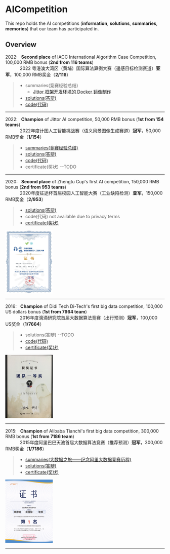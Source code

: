 # AICompetition
This repo holds the AI competitions (**information**, **solutions**, **summaries**, **memories**) that our team has participated in. 


## Overview

2022: &nbsp; **Second place** of IACC International Algorithm Case Competition, 100,000 RMB bonus (**2nd from 116 teams**)  
&emsp;&emsp;&emsp; 2022 粤港澳大湾区（黄埔）国际算法算例大赛（遥感目标检测赛道）**亚军**，100,000 RMB奖金（**2/116**）
> * summaries(竞赛经验总结)
>   * [Jittor 框架开发环境的 Docker 镜像制作](https://github.com/IMPlus-PCALab/AICompetition/blob/main/resource/jittor-docker.md)
> * [solutions(答辩)](https://liveuclac-my.sharepoint.com/:p:/g/personal/zcablii_ucl_ac_uk/ESVXSr5UH4RCi6mD-qR4CZ0BP82V-tI0TACXiTniaK41DQ?rtime=JXXMDPTZ2kg)
> * [code(代码)](https://github.com/zcablii/RS_detection)

------

2022: &nbsp; **Champion** of Jittor AI competition, 50,000 RMB bonus (**1st from 154 teams**)  
&emsp;&emsp;&emsp; 2022年度计图人工智能挑战赛（语义风景图像生成赛道）**冠军**，50,000 RMB奖金（**1/154**）  
> * [summaries(竞赛经验总结)](https://zhuanlan.zhihu.com/p/583947132)
> * [solutions(答辩)](https://liveuclac-my.sharepoint.com/:p:/g/personal/zcablii_ucl_ac_uk/EeiiPOx1pmtNvEK5Fn4ShQcBXmzfvSQc9h0O9TVyh84CLA?e=rUlVaR)
> * [code(代码)](https://github.com/zcablii/jittor-Torile-PG_SPADE)
> * certificate(奖状) --TODO

------

2020: &nbsp; **Second place** of Zhengtu Cup's first AI competition, 150,000 RMB bonus (**2nd from 953 teams**)  
&emsp;&emsp;&emsp; 2020年度征途杯首届校园人工智能大赛（工业缺陷检测）**亚军**，150,000 RMB奖金（**2/953**）  
> * [solutions(答辩)](https://docs.google.com/presentation/d/17s__jarQVl8GJt4g38rbs3Nn0Bnn1eWP/edit?usp=sharing&ouid=102362395923573296990&rtpof=true&sd=true)
> * code(代码) not available due to privacy terms
> * [certificate(奖状)](https://github.com/IMPlus-PCALab/AICompetition/blob/main/certificate/2020%E5%BE%81%E9%80%94%E6%9D%AF%E6%A0%A1%E5%9B%AD%E6%9C%BA%E5%99%A8%E8%A7%86%E8%A7%89%E4%BA%BA%E5%B7%A5%E6%99%BA%E8%83%BD%E5%A4%A7%E8%B5%9B%E4%BA%9A%E5%86%9B.jpg) 
<div align="left">
<img src=https://github.com/IMPlus-PCALab/AICompetition/blob/main/certificate/2020%E5%BE%81%E9%80%94%E6%9D%AF%E6%A0%A1%E5%9B%AD%E6%9C%BA%E5%99%A8%E8%A7%86%E8%A7%89%E4%BA%BA%E5%B7%A5%E6%99%BA%E8%83%BD%E5%A4%A7%E8%B5%9B%E4%BA%9A%E5%86%9B.jpg width=150 height=200 />
</div>

------

2016: &nbsp; **Champion** of Didi Tech Di-Tech's first big data competition, 100,000 US dollars bonus (**1st from 7664 team**)  
&emsp;&emsp;&emsp; 2016年度滴滴研究院首届大数据算法竞赛（出行预测）**冠军**，100,000 US奖金（**1/7664**）  
> * solutions(答辩) --TODO
> * [code(代码)](https://github.com/microsoft/LightGBM)
> * [certificate(奖状)](https://github.com/IMPlus-PCALab/AICompetition/blob/main/certificate/2016%E6%BB%B4%E6%BB%B4%E7%A0%94%E7%A9%B6%E9%99%A2%E5%A4%A7%E6%95%B0%E6%8D%AE%E7%AB%9E%E8%B5%9B%E5%86%A0%E5%86%9B.jpg
) 
<div align="left">
<img src=https://github.com/IMPlus-PCALab/AICompetition/blob/main/certificate/2016%E6%BB%B4%E6%BB%B4%E7%A0%94%E7%A9%B6%E9%99%A2%E5%A4%A7%E6%95%B0%E6%8D%AE%E7%AB%9E%E8%B5%9B%E5%86%A0%E5%86%9B.jpg
 width=150 height=200 />
</div>

------

2015: &nbsp; **Champion** of Alibaba Tianchi's first big data competition, 300,000 RMB bonus (**1st from 7186 team**)  
&emsp;&emsp;&emsp; 2015年度阿里巴巴天池首届大数据算法竞赛（推荐预测）**冠军**，300,000 RMB奖金（**1/7186**）  
> * [summaries(大数据之旅——纪念阿里大数据竞赛历程)](https://zhuanlan.zhihu.com/p/583898693)
> * [solutions(答辩)](https://docs.google.com/presentation/d/19qDhSrX3lDX2TO48-xKV84CYKgv6dVjS/edit?usp=sharing&ouid=110802396604011327537&rtpof=true&sd=true)
> * [certificate(奖状)](https://github.com/IMPlus-PCALab/AICompetition/blob/main/certificate/2015%E9%98%BF%E9%87%8C%E5%B7%B4%E5%B7%B4%E5%A4%A7%E6%95%B0%E6%8D%AE%E7%AB%9E%E8%B5%9B%E5%86%A0%E5%86%9B.png
) 
<div align="left">
<img src=https://github.com/IMPlus-PCALab/AICompetition/blob/main/certificate/2015%E9%98%BF%E9%87%8C%E5%B7%B4%E5%B7%B4%E5%A4%A7%E6%95%B0%E6%8D%AE%E7%AB%9E%E8%B5%9B%E5%86%A0%E5%86%9B.png
 width=150 height=200 />
</div>
  
------
